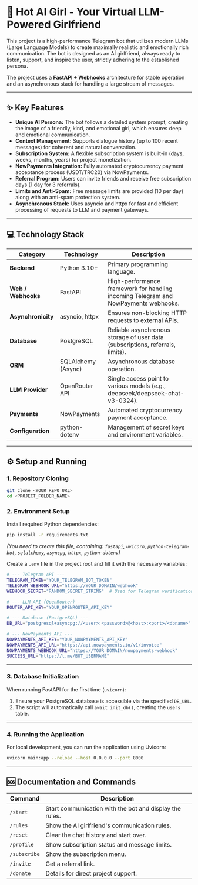 # 💖 Hot AI Girl - Your Virtual LLM-Powered Girlfriend

This project is a high-performance Telegram bot that utilizes modern LLMs (Large Language Models) to create maximally realistic and emotionally rich communication. The bot is designed as an AI girlfriend, always ready to listen, support, and inspire the user, strictly adhering to the established persona.

The project uses a **FastAPI + Webhooks** architecture for stable operation and an asynchronous stack for handling a large stream of messages.

---

## ✨ Key Features

* **Unique AI Persona:** The bot follows a detailed system prompt, creating the image of a friendly, kind, and emotional girl, which ensures deep and emotional communication.
* **Context Management:** Supports dialogue history (up to 100 recent messages) for coherent and natural conversation.
* **Subscription System:** A flexible subscription system is built-in (days, weeks, months, years) for project monetization.
* **NowPayments Integration:** Fully automated cryptocurrency payment acceptance process (USDT/TRC20) via NowPayments.
* **Referral Program:** Users can invite friends and receive free subscription days (1 day for 3 referrals).
* **Limits and Anti-Spam:** Free message limits are provided (10 per day) along with an anti-spam protection system.
* **Asynchronous Stack:** Uses asyncio and httpx for fast and efficient processing of requests to LLM and payment gateways.

---

## 💻 Technology Stack

| Category           | Technology         | Description                                                                         |
| ------------------ | ------------------ | ----------------------------------------------------------------------------------- |
| **Backend**        | Python 3.10+       | Primary programming language.                                                       |
| **Web / Webhooks** | FastAPI            | High-performance framework for handling incoming Telegram and NowPayments webhooks. |
| **Asynchronicity** | asyncio, httpx     | Ensures non-blocking HTTP requests to external APIs.                                |
| **Database**       | PostgreSQL         | Reliable asynchronous storage of user data (subscriptions, referrals, limits).      |
| **ORM**            | SQLAlchemy (Async) | Asynchronous database operation.                                                    |
| **LLM Provider**   | OpenRouter API     | Single access point to various models (e.g., deepseek/deepseek-chat-v3-0324).       |
| **Payments**       | NowPayments        | Automated cryptocurrency payment acceptance.                                        |
| **Configuration**  | python-dotenv      | Management of secret keys and environment variables.                                |

---

## ⚙️ Setup and Running

### 1. Repository Cloning

```bash
git clone <YOUR_REPO_URL>
cd <PROJECT_FOLDER_NAME>
```

### 2. Environment Setup

Install required Python dependencies:

```bash
pip install -r requirements.txt
```

*(You need to create this file, containing: `fastapi`, `uvicorn`, `python-telegram-bot`, `sqlalchemy`, `asyncpg`, `httpx`, `python-dotenv`)*

Create a `.env` file in the project root and fill it with the necessary variables:

```bash
# --- Telegram API ---
TELEGRAM_TOKEN="YOUR_TELEGRAM_BOT_TOKEN"
TELEGRAM_WEBHOOK_URL="https://YOUR_DOMAIN/webhook"
WEBHOOK_SECRET="RANDOM_SECRET_STRING"  # Used for Telegram verification

# --- LLM API (OpenRouter) ---
ROUTER_API_KEY="YOUR_OPENROUTER_API_KEY"

# --- Database (PostgreSQL) ---
DB_URL="postgresql+asyncpg://<user>:<password>@<host>:<port>/<dbname>"

# --- NowPayments API ---
NOWPAYMENTS_API_KEY="YOUR_NOWPAYMENTS_API_KEY"
NOWPAYMENTS_API_URL="https://api.nowpayments.io/v1/invoice"
NOWPAYMENTS_WEBHOOK_URL="https://YOUR_DOMAIN/nowpayments-webhook"
SUCCESS_URL="https://t.me/BOT_USERNAME"
```

---

### 3. Database Initialization

When running FastAPI for the first time (`uvicorn`):

1. Ensure your PostgreSQL database is accessible via the specified `DB_URL`.
2. The script will automatically call `await init_db()`, creating the `users` table.

---

### 4. Running the Application

For local development, you can run the application using Uvicorn:

```bash
uvicorn main:app --reload --host 0.0.0.0 --port 8000
```

---

## 🆘 Documentation and Commands

| Command      | Description                                             |
| ------------ | ------------------------------------------------------- |
| `/start`     | Start communication with the bot and display the rules. |
| `/rules`     | Show the AI girlfriend's communication rules.           |
| `/reset`     | Clear the chat history and start over.                  |
| `/profile`   | Show subscription status and message limits.            |
| `/subscribe` | Show the subscription menu.                             |
| `/invite`    | Get a referral link.                                    |
| `/donate`    | Details for direct project support.                     |
